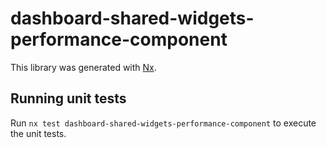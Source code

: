 # dashboard-shared-widgets-performance-component

This library was generated with [Nx](https://nx.dev).

## Running unit tests

Run `nx test dashboard-shared-widgets-performance-component` to execute the unit tests.
